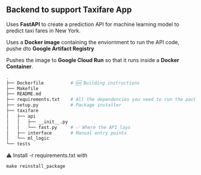 ## Backend to support Taxifare App

Uses **FastAPI** to create a prediction API for machine learning model to predict taxi fares in New York.

Uses a **Docker image** containing the enviornment to run the API code, pushe dto  **Google Artifact Registry**

Pushes the image to **Google Cloud Run** so that it runs inside a **Docker Container**.

```bash
.
├── Dockerfile          # 🆕 Building instructions
├── Makefile
├── README.md
├── requirements.txt    # All the dependencies you need to run the package
├── setup.py            # Package installer
├── taxifare
│   ├── api
│   │   ├── __init__.py
│   │   └── fast.py     # ✅ Where the API lays
│   ├── interface       # Manual entry points
│   └── ml_logic
└── tests
```


⚠️ Install -r requirements.txt with

`make reinstall_package`
